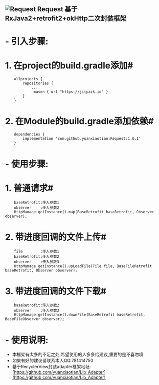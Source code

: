 ![Request](https://timgsa.baidu.com/timg?image&quality=80&size=b9999_10000&sec=1526616733298&di=3d0e5f640dcb007c75d654eee9ee0284&imgtype=0&src=http%3A%2F%2Fi2.hdslb.com%2Fbfs%2Fface%2Fb67919843bdb57d61de63aa4370a864473fce44b.jpg)
Request
 基于RxJava2+retrofit2+okHttp二次封装框架
-
# - 引入步骤:  #
# 1.  在project的build.gradle添加#
		allprojects {
    		repositories {
        		...
       			 maven { url "https://jitpack.io" }
    		}
		}
# 2.  在Module的build.gradle添加依赖#
		dependencies {
	        implementation 'com.github.yuanxiaotian:Request:1.0.1'
		}


# - 使用步骤:  #
# 1.  普通请求#
		baseRetrofit:传入参数1
		observer    :传入参数2
		HttpManage.getInstance().map(BaseRetrofit baseRetrofit, Observer observer);
# 2.  带进度回调的文件上传#
		file        :传入参数1
		baseRetrofit:传入参数2
		observer    :传入参数3
		HttpManage.getInstance().upLoadFile(File file, BaseFileRetrofit baseRetrofit, Observer observer);
# 3.  带进度回调的文件下载#
		baseRetrofit:传入参数2
		observer    :传入参数3
		HttpManage.getInstance().downFile(BaseRetrofit baseRetrofit, BaseFileObserver observer);
# - 使用说明:  #
- 本框架有太多的不足之处,希望使用的人多多给建议,重要的是不喜勿喷
- 如果有好的建议请联系本人QQ:781414750
- 基于RecyclerView封装adapter框架地址:[https://github.com/yuanxiaotian/Lib_Adapter](https://github.com/yuanxiaotian/Lib_Adapter)
		




	

			